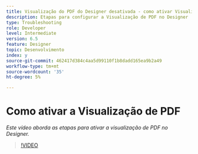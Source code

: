 ```yaml
---
title: Visualização do PDF do Designer desativada - como ativar Visualizar PDF
description: Etapas para configurar a Visualização de PDF no Designer
type: Troubleshooting
role: Developer
level: Intermediate
version: 6.5
feature: Designer
topic: Desenvolvimento
index: y
source-git-commit: 462417d384c4aa5d99110f1b8dadd165ea9b2a49
workflow-type: tm+mt
source-wordcount: '35'
ht-degree: 5%

---
```



# Como ativar a Visualização de PDF

*Este vídeo aborda as etapas para ativar a visualização de PDF no Designer.*

>[!VIDEO](https://video.tv.adobe.com/v/335500?quality=9&learn=on)
